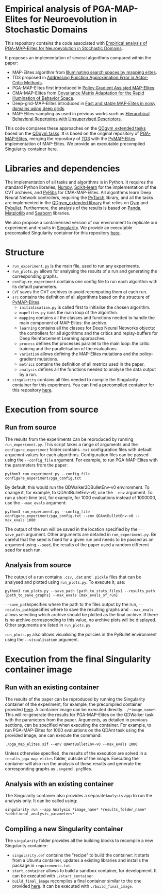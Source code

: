# Empirical analysis of PGA-MAP-Elites for Neuroevolution in Stochastic Domains

This repository contains the code associated with [Empirical analysis of PGA-MAP-Elites for Neuroevolution in Stochastic Domains]().

It proposes an implementation of several algorithms compared within the paper:
+ MAP-Elites algorithm from [Illuminating search spaces by mapping elites](https://arxiv.org/pdf/1504.04909.pdf).
+ TD3 proposed in [Addressing Function Approximation Error in Actor-Critic Methods](https://arxiv.org/pdf/1802.09477.pdf).
+ PGA-MAP-Elites first introduced in [Policy Gradient Assisted MAP-Elites](https://dl.acm.org/doi/pdf/10.1145/3449639.3459304?casa_token=6iKdMjVJXLoAAAAA:lzuKlS8Gm_-g_AFIBYFA_g790NVOX6Y615n9SoG5zGG9fHQH7xf0RSKE__5a3qsOSswKRM1cErTymg).
+ CMA-MAP-Elites from [Covariance Matrix Adaptation for the Rapid Illumination of Behavior Space](https://dl.acm.org/doi/pdf/10.1145/3377930.3390232?casa_token=84WaWgtEOHwAAAAA:J01FdWPGmWq0Y5iwTIo1QB6nL41JHyNjlPFpZ3f4AwZMGlHVbjJDdFjZAxT_Bfft6IPB3vupERM-9w).
+ Deep-grid-MAP-Elites introduced in [Fast and stable MAP-Elites in noisy domains using deep grids](https://watermark.silverchair.com/isal_a_00316.pdf?token=AQECAHi208BE49Ooan9kkhW_Ercy7Dm3ZL_9Cf3qfKAc485ysgAAAsswggLHBgkqhkiG9w0BBwagggK4MIICtAIBADCCAq0GCSqGSIb3DQEHATAeBglghkgBZQMEAS4wEQQM3iP7kURpUbDa-XAbAgEQgIICfigb4OIm1zO3sLG0EY96SXx3pQblCAEC2gDQryW9XMLErwaDHaAojOW8PuO3iB4bugnXxTpXS7uCobvKSYBzYPOnF7PEUYwpGiVNpjiRCi6LXOIOtVhbrMdHuwz7zlLKwA_wTH_3QyDN8nuUn3xLLxeM9dTwdehi7Rg3iX83WkI3PS4CR6SeRLwpSn-_nJLz_l2mP8hPlaKJcaGSN7R_ZfRhEg_w64wUHKEG9AuvtZkf7YYMr7c-dmR29TXRSBJw5iUOrYBZkSI1yry1I5MHZVdy9qYJTNqxl3rV7Do__e2RS6mYEEvOSb1UG1OJMjrvsQ50yAOGC7cjk_J91zwXa27KvFU2nRAG6KZ38W1uq3gghRzMmo1wHPBArIaVmN1firRhACJJxKqrdn_yg4xT2eH6FkmG9RIXfba2B5dw2LgsHQ7HwzZoETZ-JFFUdafp5GQHduWfJ2dDCZ7avUIMCR34ELArLISmoL5i-Ygb-Hshkax1qIKZoIiK9tFBpWY7e1P5p07PZoubdpFLbhqZ-OkFd9Jv4kazbCEk0yGZVZhN38xGeJUoSH_VdFVOWeJGN18y-EZOp9DYlOJgbcxtc6PUUJ-cCAHkggIz_H1SG3OHrtTxSvuWNWJqOB4XA8K9sQhEgj_R1ij1jbezSUCbd2PhFeWvbDC2QqwBukWd-aabwDydXaZTucDAoq13bDOtaB6kxmbmetugTyzRwg-WaPVeAUPnq8KHmZpUlzABzPlFk3UgBhdqgmd-g2mnxu6XtNIixbdSX9Fd4fc-GuCq6VsWuYSxQ7ZKCdL1eyljBjE3FCbnAFZ-XYX2Ol8Q2QMDP6chEyvovFVQ1xchF9rs).
+ MAP-Elites-sampling as used in previous works such as [Hierarchical Behavioral Repertoires with Unsupervised Descriptors](https://dl.acm.org/doi/pdf/10.1145/3205455.3205571?casa_token=n8XprBI79jcAAAAA:IwwUqHH9dNCZc9GgbPFc2Xp8Ox5O4CeRoG7J0Xb_YpiyPR57NrlAhNmH1b9kqESzi85IIPaqEMZVpA).

This code compares these approaches on the [QDgym_extended tasks](https://github.com/adaptive-intelligent-robotics/QDgym_extended) based on the [QDgym tasks](https://github.com/ollenilsson19/QDgym).
It is based on the original repository of [PGA-MAP-Elites](https://github.com/ollenilsson19/PGA-MAP-Elites), merging the repository of [TD3](https://github.com/sfujim/TD3) with the [PyMAP-Elites](https://github.com/resibots/pymap_elites) implementation of MAP-Elites.
We provide an executable precompiled Singularity container [here]().


# Libraries and dependencies

The implementation of all tasks and algorithms is in Python.
It requires the standard Python libraries, [Numpy](https://numpy.org/), [Scikit-learn](https://pypi.org/project/scikit-learn/) for the implementation of the CVT archives, and [PyRibs](https://pyribs.org/) for CMA-MAP-Elites.
All algorithms learn Deep Neural Network controllers, requiring the [PyTorch](https://pytorch.org/) library, and all the tasks are implemented in the [QDgym_extended library](https://github.com/adaptive-intelligent-robotics/QDgym_extended) that relies on [Gym](https://gym.openai.com/) and [Pybullet](https://pybullet.org/wordpress/).
Furthermore, the analysis of the results is based on [Panda](https://pandas.pydata.org/), [Matplotlib](https://matplotlib.org/) and [Seaborn](https://seaborn.pydata.org/index.html) libraries.

We also propose a containerised version of our environment to replicate our experiment and results in [Singularity](https://singularity-docs.readthedocs.io). We provide an executable precompiled Singularity container for this repository [here]().


# Structure

+ `run_experiment.py` is the main file, used to run any experiments.
+ `run_plots.py` allows for analysing the results of a run and generating the corresponding graphs.
+ `configure_experiment` contains one config file to run each algorithm with its default parameters.
+ `CVT` saves the CVT archives to avoid recomputing them at each run.
+ `src` contains the definition of all algorithms based on the structure of [PyMAP-Elites](https://github.com/resibots/pymap_elites).
	+ `initialisation.py` is called first to initialise the chosen algorithm.
	+ `mapelites.py` runs the main loop of the algorithm.
	+ `mapping` contains all the classes and functions needed to handle the main component of MAP-Elites: the archive.
	+ `learning` contains all the classes for Deep Neural Networks objects: the controllers for all algorithms and the critics and replay-buffers for Deep Reinforcement Learning approaches.
	+ `process` defines the processes parallel to the main loop: the critic training and the parallelisation of the evaluations.
	+ `variation` allows defining the MAP-Elites mutations and the policy-gradient mutations.
	+ `metrics` contains the definition of all metrics used in the paper.
	+ `analysis` defines all the functions needed to analyse the data output by a run.
+ `singularity` contains all files needed to compile the Singularity container for this experiment. You can find a precompiled container for this repository [here]().


# Execution from source

## Run from source

The results from the experiments can be reproduced by running `run_experiment.py`.
This script takes a range of arguments and the `configure_experiment` folder contains `.txt` configuration files with default arguemnt values for each algorithms. Configuration files can be passed using the `--config_file` argument.
For example, to run PGA-MAP-Elites with the parameters from the paper:
```shell script
python3 run_experiment.py --config_file configure_experiment/pga_config.txt
```

By default, this would run the QDWalker2DBulletEnv-v0 environment. To change it, for example, to QDAntBulletEnv-v0, use the `--env` argument. To run a short-time test, for example, for 1000 evaluations instead of 1000000, use the `--max_evals` argument:
```shell script
python3 run_experiment.py --config_file configure_experiment/pga_config.txt --env QDAntBulletEnv-v0 --max_evals 1000
```
The output of the run will be saved in the location specified by the `--save_path` argument. Other arguments are detailed in `run_experiment.py`.
Be careful that the seed is fixed for a given run and needs to be passed as an argument using `--seed`, the results of the paper used a random different seed for each run.

## Analysis from source


The output of a run contains `.csv`, `.dat` and `.pickle`  files that can be analysed and plotted using `run_plots.py`. To execute it, use:

```shell script
python3 run_plots.py --save_path [path_to_stats_files] --results_path [path_to_save_graphs] --max_evals [max_evals_of_run]
```

`--save_path`specifies where the path to the files output by the run, `--results_path`specifies where to save the resulting graphs and `--max_evals` allows selecting which archive should be plotted as the final archive. If there is no archive corresponding to this value, no archive plots will be displayed.
Other arguments are listed in `run_plots.py`.

`run_plots.py` also allows visualising the policies in the PyBullet environment using the `--visualisation` argument.


# Execution from the final Singularity container image

## Run with an existing container

The results of the paper can be reproduced by running the Singularity container of the experiment, for example, the precompiled container provided [here]().
A container image can be executed directly: `./*image_name*`. This will re-generate the results for PGA-MAP-Elites on the QDWalker task with the parameters from the paper.
Arguments, as detailed in previous sections, can be specified when executing the container. For example, to run PGA-MAP-Elites for 1000 evaluations on the QDAnt task using the provided image, one can execute the command:
```shell script
./pga_map_elites.sif --env QDAntBulletEnv-v0 --max_evals 1000
```

Unless otherwise specified, the results of the execution are solved in a `results_pga-map-elites` folder, outside of the image. Executing the container will also run the analysis of these results and generate the corresponding graphs as `.svg`and `.png`files.

## Analysis with an existing container

The Singularity container also provides a separate`Analysis` app to run the analysis only. It can be called using:
```shell script
singularity run --app Analysis *image_name* *results_folder_name* *additional_analysis_parameters*
```

## Compiling a new Singularity container

The `singularity` folder provides all the building blocks to recompile a new Singularity container:
+ `singularity.def` contains the "recipe" to build the container: it starts from a Ubuntu container, updates a existing libraries and installs the package in `requirements.txt`.
+ `start_container` allows to build a sandbox container, for development. It can be executed with `./start_container`.
+ `build_final_image` recompiles a final container similar to the one provided [here](). It can be executed with `./build_final_image`.
